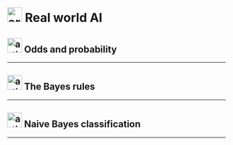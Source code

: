 #  <img width="34" height="34" src="https://img.icons8.com/nolan/34/artificial-intelligence.png" alt="artificial-intelligence"/>  Real world AI

##  <img width="34" height="34" src="https://img.icons8.com/nolan/34/artificial-intelligence.png" alt="artificial-intelligence"/>  Odds and probability

---

##  <img width="34" height="34" src="https://img.icons8.com/nolan/34/artificial-intelligence.png" alt="artificial-intelligence"/> The Bayes rules 

---

##  <img width="34" height="34" src="https://img.icons8.com/nolan/34/artificial-intelligence.png" alt="artificial-intelligence"/>  Naive Bayes classification

---
